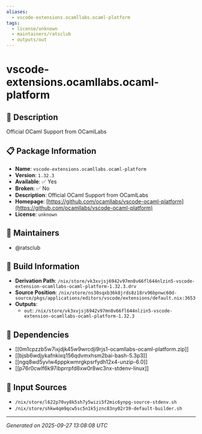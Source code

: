 ```yaml
---
aliases:
  - vscode-extensions.ocamllabs.ocaml-platform
tags:
  - license/unknown
  - maintainers/ratsclub
  - outputs/out
---
```


# vscode-extensions.ocamllabs.ocaml-platform

## 📝 Description

Official OCaml Support from OCamlLabs

## 📋 Package Information

- **Name**: `vscode-extensions.ocamllabs.ocaml-platform`
- **Version**: `1.32.3`
- **Available**: ✅ Yes
- **Broken**: ✅ No
- **Description**: Official OCaml Support from OCamlLabs
- **Homepage**: [https://github.com/ocamllabs/vscode-ocaml-platform](https://github.com/ocamllabs/vscode-ocaml-platform)
- **License**: `unknown`
## 👥 Maintainers

- @ratsclub


## 🔧 Build Information

- **Derivation Path**: `/nix/store/vk3xvjsj6942v97mn8v66fl644nlzin5-vscode-extension-ocamllabs-ocaml-platform-1.32.3.drv`
- **Source Position**: `/nix/store/ns30sqxb36k8jrds8z18rv96bpnwc60d-source/pkgs/applications/editors/vscode/extensions/default.nix:3653`
- **Outputs**:
  - `out`:  `/nix/store/vk3xvjsj6942v97mn8v66fl644nlzin5-vscode-extension-ocamllabs-ocaml-platform-1.32.3`

## 🔗 Dependencies

- [[0m1cpzzb5w7ixjdjk45w9wrcdji9rjs1-ocamllabs-ocaml-platform.zip]]
- [[bjsb6wdjykafnkixq156qdvmxhsm2bai-bash-5.3p3]]
- [[ngq8wd5yvlw4pppkwmrgkpsrfydh12x4-unzip-6.0]]
- [[p76r0cwlf6k97ibprrpfd8xw0r8wc3nx-stdenv-linux]]

## 📁 Input Sources

- `/nix/store/l622p70vy8k5sh7y5wizi5f2mic6ynpg-source-stdenv.sh`
- `/nix/store/shkw4qm9qcw5sc5n1k5jznc83ny02r39-default-builder.sh`

---
*Generated on 2025-09-27 13:08:08 UTC*
